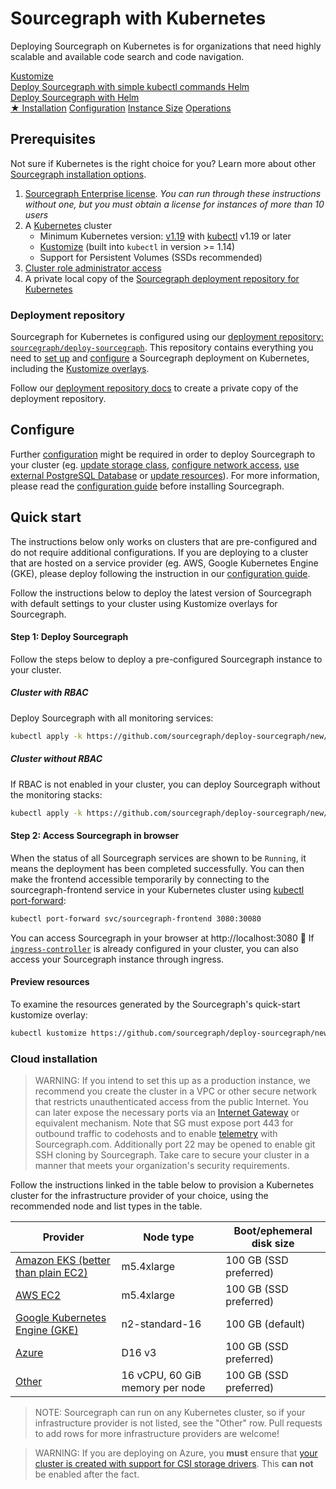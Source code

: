 # Sourcegraph with Kubernetes

<p class="lead">
Deploying Sourcegraph on Kubernetes is for organizations that need highly scalable and available code search and code navigation.
</p>

<div class="getting-started">
  <a href="#prerequisites" class="btn btn-primary" alt="Configure">
   <span>Kustomize</span>
   </br>
   Deploy Sourcegraph with simple kubectl commands
  </a>

  <a href="./helm" class="btn" alt="Overlays">
   <span>Helm</span>
   </br>
   Deploy Sourcegraph with Helm
  </a>
</div>

<div class="getting-started">
<a class="btn btn-primary text-center" href="#installation">★ Installation</a>
<a class="btn text-center" href="configure">Configuration</a>
<a class="btn text-center" href="../../instance-size">Instance Size</a>
<a class="btn text-center" href="operations">Operations</a>
</div>

## Prerequisites

Not sure if Kubernetes is the right choice for you? Learn more about other [Sourcegraph installation options](../index.md).

1. [Sourcegraph Enterprise license](configure.md#add-license-key). _You can run through these instructions without one, but you must obtain a license for instances of more than 10 users_
2. A [Kubernetes](https://kubernetes.io/) cluster
   - Minimum Kubernetes version: [v1.19](https://kubernetes.io/blog/2020/08/26/kubernetes-release-1.19-accentuate-the-paw-sitive/) with [kubectl](https://kubernetes.io/docs/tasks/tools/install-kubectl/) v1.19 or later
   - [Kustomize](https://kustomize.io/) (built into `kubectl` in version >= 1.14)
   - Support for Persistent Volumes (SSDs recommended)
3. [Cluster role administrator access](https://kubernetes.io/docs/reference/access-authn-authz/rbac/)
4. A private local copy of the [Sourcegraph deployment repository for Kubernetes](#deployment-repository)

### Deployment repository

Sourcegraph for Kubernetes is configured using our [deployment repository: `sourcegraph/deploy-sourcegraph`](https://github.com/sourcegraph/deploy-sourcegraph/). This repository contains everything you need to [set up](#installation) and [configure](./configure.md) a Sourcegraph deployment on Kubernetes, including the [Kustomize overlays](kustomize/index.md).

Follow our [deployment repository docs](../repositories.md) to create a private copy of the deployment repository.


## Configure

Further [configuration](kustomize/configure.md) might be required in order to deploy Sourcegraph to your cluster (eg. [update storage class](./configure.md#configure-a-storage-class), [configure network access](./configure.md#configure-network-access), [use external PostgreSQL Database](./configure.md#configure-external-databases) or [update resources](./scale.md#tuning-replica-counts-for-horizontal-scalability)). For more information, please read the [configuration guide](kustomize/configure.md) before installing Sourcegraph.

## Quick start

The instructions below only works on clusters that are pre-configured and do not require additional configurations. If you are deploying to a cluster that are hosted on a service provider (eg. AWS, Google Kubernetes Engine (GKE), please deploy following the instruction in our [configuration guide](kustomize/configure.md).

Follow the instructions below to deploy the latest version of Sourcegraph with default settings to your cluster using Kustomize overlays for Sourcegraph.

#### Step 1: Deploy Sourcegraph

Follow the steps below to deploy a pre-configured Sourcegraph instance to your cluster.

##### Cluster with RBAC

Deploy Sourcegraph with all monitoring services:

```bash
kubectl apply -k https://github.com/sourcegraph/deploy-sourcegraph/new/overlays/quick-start/full/xs?ref=v4.4.0
```

##### Cluster without RBAC

If RBAC is not enabled in your cluster, you can deploy Sourcegraph without the monitoring stacks:

```bash
kubectl apply -k https://github.com/sourcegraph/deploy-sourcegraph/new/overlays/quick-start/basic/xs?ref=v4.4.0
```

#### Step 2: Access Sourcegraph in browser

When the status of all Sourcegraph services are shown to be `Running`, it means the deployment has been completed successfully. You can then make the frontend accessible temporarily by connecting to the sourcegraph-frontend service in your Kubernetes cluster using [kubectl port-forward](https://kubernetes.io/docs/tasks/access-application-cluster/port-forward-access-application-cluster/):

```sh
kubectl port-forward svc/sourcegraph-frontend 3080:30080
```

You can access Sourcegraph in your browser at http://localhost:3080 🎉 If [`ingress-controller`](./configure.md#ingress-controller-recommended) is already configured in your cluster, you can also access your Sourcegraph instance through ingress.

#### Preview resources

To examine the resources generated by the Sourcegraph's quick-start kustomize overlay:

```bash
kubectl kustomize https://github.com/sourcegraph/deploy-sourcegraph/new/overlays/quick-start/k3s/xs?ref=v4.4.0
```

### Cloud installation

> WARNING: If you intend to set this up as a production instance, we recommend you create the cluster in a VPC
> or other secure network that restricts unauthenticated access from the public Internet. You can later expose the
> necessary ports via an
> [Internet Gateway](http://docs.aws.amazon.com/AmazonVPC/latest/UserGuide/VPC_Internet_Gateway.html) or equivalent
> mechanism. Note that SG must expose port 443 for outbound traffic to codehosts and to enable [telemetry](https://docs.sourcegraph.com/admin/pings) with
> Sourcegraph.com. Additionally port 22 may be opened to enable git SSH cloning by Sourcegraph. Take care to secure your cluster in a manner that meets your
> organization's security requirements.

Follow the instructions linked in the table below to provision a Kubernetes cluster for the
infrastructure provider of your choice, using the recommended node and list types in the
table.

| **Provider**                       | **Node type**                   | **Boot/ephemeral disk size** |
|------------------------------------|---------------------------------|------------------------------|
|[Amazon EKS (better than plain EC2)](eks.md)| m5.4xlarge | 100 GB (SSD preferred) |
|[AWS EC2](https://kubernetes.io/docs/getting-started-guides/aws/)| m5.4xlarge |  100 GB (SSD preferred) |
|[Google Kubernetes Engine (GKE)](https://cloud.google.com/kubernetes-engine/docs/quickstart)| n2-standard-16 | 100 GB (default) |
|[Azure](azure.md)| D16 v3 | 100 GB (SSD preferred) |
|[Other](https://kubernetes.io/docs/setup/production-environment/turnkey-solutions/)| 16 vCPU, 60 GiB memory per node | 100 GB (SSD preferred) |

<span class="virtual-br"></span>

> NOTE: Sourcegraph can run on any Kubernetes cluster, so if your infrastructure provider is not
> listed, see the "Other" row. Pull requests to add rows for more infrastructure providers are
> welcome!

<span class="virtual-br"></span>

> WARNING: If you are deploying on Azure, you **must** ensure that [your cluster is created with support for CSI storage drivers](https://docs.microsoft.com/en-us/azure/aks/csi-storage-drivers). This **can not** be enabled after the fact.
